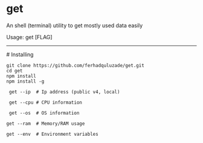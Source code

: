 # get
An shell (terminal) utility to get mostly used data easily

Usage: get [FLAG]

<hr>
# Installing

```shell
git clone https://github.com/ferhadquluzade/get.git
cd get
npm install 
npm install -g 
```

```shell
 get --ip  # Ip address (public v4, local)
```
```shell
 get --cpu # CPU information
```
```shell
 get --os  # OS information
```
```shell
get --ram  # Memory/RAM usage 
```
```shell
get --env  # Environment variables 
```
